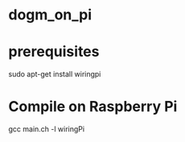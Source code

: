 # dogm_on_pi

# prerequisites
sudo apt-get install wiringpi

# Compile on Raspberry Pi
gcc main.ch -l wiringPi
